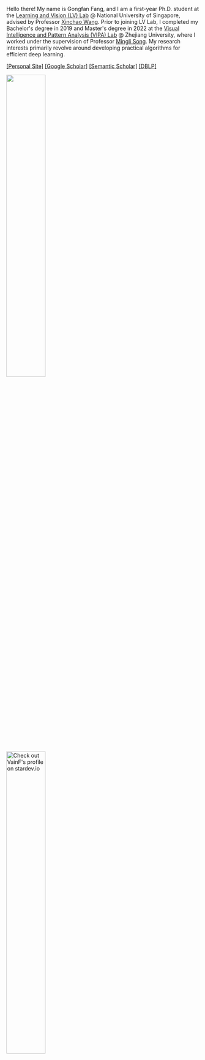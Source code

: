 Hello there! My name is Gongfan Fang, and I am a first-year Ph.D. student at the <a href="http://lv-nus.org/">Learning and Vision (LV) Lab</a> @ National University of Singapore, advised by Professor <a href="https://sites.google.com/site/sitexinchaowang/">Xinchao Wang</a>. Prior to joining LV Lab, I completed my Bachelor's degree in 2019 and Master's degree in 2022 at the <a href="https://www.vipazoo.cn/">Visual Intelligence and Pattern Analysis (VIPA) Lab</a> @ Zhejiang University, where I worked under the supervision of Professor <a href="https://person.zju.edu.cn/en/msong">Mingli Song</a>. My research interests primarily revolve around developing practical algorithms for efficient deep learning. 

[[Personal Site]](https://fangggf.github.io/)
[[Google Scholar]](https://scholar.google.com/citations?user=489YZ_kAAAAJ&hl=en)
[[Semantic Scholar]](https://www.semanticscholar.org/author/Gongfan-Fang/150110431)
[[DBLP]](https://dblp.org/pid/243/5768.html)


<picture>
<source 
  srcset="https://github-readme-stats.vercel.app/api?username=VainF&show_icons=true&theme=calm"
  media="(prefers-color-scheme: dark)"
/>
<source
  srcset="https://github-readme-stats.vercel.app/api?username=VainF&show_icons=true&theme=calm"
  media="(prefers-color-scheme: light), (prefers-color-scheme: no-preference)"
/>
<img src="https://github-readme-stats.vercel.app/api?username=VainF&show_icons=true&theme=calm" width="45%" />
</picture>

<a href="https://stardev.io/developers/VainF"><img alt="Check out VainF's profile on stardev.io" src="https://stardev.io/developers/VainF/badge/languages/country.svg" width="45%" /></a>



